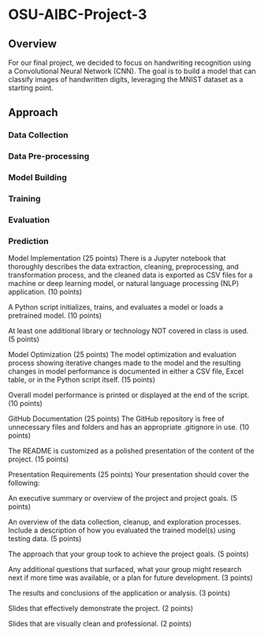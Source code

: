 # OSU-AIBC-Project-3
## Overview
For our final project, we decided to focus on handwriting recognition using a Convolutional Neural Network (CNN). The goal is to build a model that can classify images of handwritten digits, leveraging the MNIST dataset as a starting point.

## Approach
### Data Collection

### Data Pre-processing

### Model Building

### Training

### Evaluation

### Prediction















Model Implementation (25 points)
There is a Jupyter notebook that thoroughly describes the data extraction, cleaning, preprocessing, and transformation process, and the cleaned data is exported as CSV files for a machine or deep learning model, or natural language processing (NLP) application. (10 points)

A Python script initializes, trains, and evaluates a model or loads a pretrained model. (10 points)

At least one additional library or technology NOT covered in class is used. (5 points)

Model Optimization (25 points)
The model optimization and evaluation process showing iterative changes made to the model and the resulting changes in model performance is documented in either a CSV file, Excel table, or in the Python script itself. (15 points)

Overall model performance is printed or displayed at the end of the script. (10 points)

GitHub Documentation (25 points)
The GitHub repository is free of unnecessary files and folders and has an appropriate .gitignore in use. (10 points)

The README is customized as a polished presentation of the content of the project. (15 points)

Presentation Requirements (25 points)
Your presentation should cover the following:

An executive summary or overview of the project and project goals. (5 points)

An overview of the data collection, cleanup, and exploration processes. Include a description of how you evaluated the trained model(s) using testing data. (5 points)

The approach that your group took to achieve the project goals. (5 points)

Any additional questions that surfaced, what your group might research next if more time was available, or a plan for future development. (3 points)

The results and conclusions of the application or analysis. (3 points)

Slides that effectively demonstrate the project. (2 points)

Slides that are visually clean and professional. (2 points)
